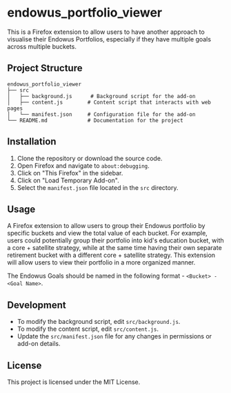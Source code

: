 # endowus_portfolio_viewer

This is a Firefox extension to allow users to have another approach to visualise their Endowus Portfolios, especially if they have multiple goals across multiple buckets.

## Project Structure

```
endowus_portfolio_viewer
├── src
│   ├── background.js      # Background script for the add-on
│   ├── content.js        # Content script that interacts with web pages
│   └── manifest.json     # Configuration file for the add-on
└── README.md             # Documentation for the project
```

## Installation

1. Clone the repository or download the source code.
2. Open Firefox and navigate to `about:debugging`.
3. Click on "This Firefox" in the sidebar.
4. Click on "Load Temporary Add-on".
5. Select the `manifest.json` file located in the `src` directory.

## Usage

A Firefox extension to allow users to group their Endowus portfolio by specific buckets and view the total value of each bucket. For example, users could potentially group their portfolio into kid's education bucket, with a core + satellite strategy, while at the same time having their own separate retirement bucket with a different core + satellite strategy. This extension will allow users to view their portfolio in a more organized manner.

The Endowus Goals should be named in the following format - `<Bucket> - <Goal Name>`. 

## Development

- To modify the background script, edit `src/background.js`.
- To modify the content script, edit `src/content.js`.
- Update the `src/manifest.json` file for any changes in permissions or add-on details.

## License

This project is licensed under the MIT License.